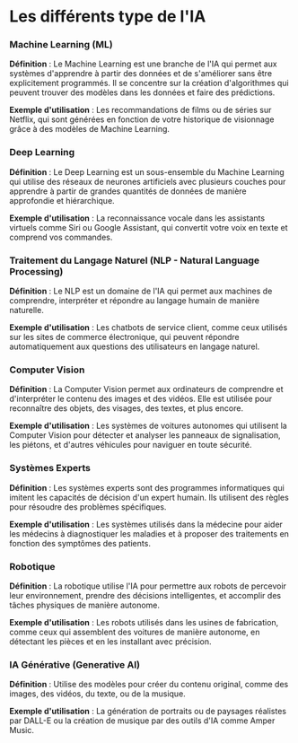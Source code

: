 # Les différents type de l'IA 

### Machine Learning (ML)

**Définition** : Le Machine Learning est une branche de l'IA qui permet aux systèmes d'apprendre à partir des données et de s'améliorer sans être explicitement programmés. Il se concentre sur la création d'algorithmes qui peuvent trouver des modèles dans les données et faire des prédictions.

**Exemple d'utilisation** : Les recommandations de films ou de séries sur Netflix, qui sont générées en fonction de votre historique de visionnage grâce à des modèles de Machine Learning.

### Deep Learning

**Définition** : Le Deep Learning est un sous-ensemble du Machine Learning qui utilise des réseaux de neurones artificiels avec plusieurs couches pour apprendre à partir de grandes quantités de données de manière approfondie et hiérarchique.

**Exemple d'utilisation** : La reconnaissance vocale dans les assistants virtuels comme Siri ou Google Assistant, qui convertit votre voix en texte et comprend vos commandes.

### Traitement du Langage Naturel (NLP - Natural Language Processing)

**Définition** : Le NLP est un domaine de l'IA qui permet aux machines de comprendre, interpréter et répondre au langage humain de manière naturelle.

**Exemple d'utilisation** : Les chatbots de service client, comme ceux utilisés sur les sites de commerce électronique, qui peuvent répondre automatiquement aux questions des utilisateurs en langage naturel.

### Computer Vision

**Définition** : La Computer Vision permet aux ordinateurs de comprendre et d'interpréter le contenu des images et des vidéos. Elle est utilisée pour reconnaître des objets, des visages, des textes, et plus encore.

**Exemple d'utilisation** : Les systèmes de voitures autonomes qui utilisent la Computer Vision pour détecter et analyser les panneaux de signalisation, les piétons, et d'autres véhicules pour naviguer en toute sécurité.

### Systèmes Experts

**Définition** : Les systèmes experts sont des programmes informatiques qui imitent les capacités de décision d'un expert humain. Ils utilisent des règles pour résoudre des problèmes spécifiques.

**Exemple d'utilisation** : Les systèmes utilisés dans la médecine pour aider les médecins à diagnostiquer les maladies et à proposer des traitements en fonction des symptômes des patients.

### Robotique

**Définition** : La robotique utilise l'IA pour permettre aux robots de percevoir leur environnement, prendre des décisions intelligentes, et accomplir des tâches physiques de manière autonome.

**Exemple d'utilisation** : Les robots utilisés dans les usines de fabrication, comme ceux qui assemblent des voitures de manière autonome, en détectant les pièces et en les installant avec précision.


### IA Générative (Generative AI)

**Définition** : Utilise des modèles pour créer du contenu original, comme des images, des vidéos, du texte, ou de la musique.

**Exemple d'utilisation** : La génération de portraits ou de paysages réalistes par DALL-E ou la création de musique par des outils d'IA comme Amper Music.



